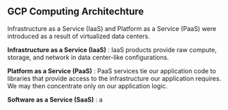 ## GCP Computing Architechture

Infrastructure as a Service (IaaS) and Platform as a Service (PaaS) were introduced as a result of virtualized data centers.

**Infrastructure as a Service (IaaS)** : IaaS products provide raw compute, storage, and network in data center-like configurations.


**Platform as a Service (PaaS)** : PaaS services tie our application code to libraries that provide access to the infrastructure our application requires. We may then concentrate only on our application logic.


**Software as a Service (SaaS)** : a
  

